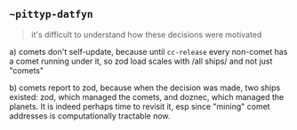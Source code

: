 ## `~pittyp-datfyn`
> it's difficult to understand how these decisions were motivated

a) comets don't self-update, because until `cc-release` every non-comet has a comet running under it, so zod load scales with /all ships/ and not just "comets"

b) comets report to zod, because when the decision was made, two ships existed: zod, which managed the comets, and doznec, which managed the planets. It is indeed perhaps time to revisit it, esp since "mining" comet addresses is computationally tractable now.